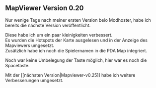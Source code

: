 ## MapViewer Version 0.20

Nur wenige Tage nach meiner ersten Version beio Modhoster, habe ich bereits die nächste Version veröffentlicht.  

Diese habe ich um ein paar kleinigkeiten verbessert.  
Es wurden die Hotspots der Karte ausgelesen und in der Anzeige des Mapviewers umgesetzt.  
Zusätzlich habe ich noch die Spielernamen in die PDA Map integriert.

Noch war keine Umbelegung der Taste möglich, hier war es noch die Spacetaste.

Mit der [[nächsten Version|Mapviewer-v0.25]] habe ich weitere Verbesserungen umgesetzt.